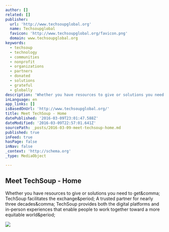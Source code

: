 ```yaml
---
author: []
related: []
publisher:
  url: 'http://www.techsoupglobal.org'
  name: Techsoupglobal
  favicon: 'http://www.techsoupglobal.org/favicon.png'
  domain: www.techsoupglobal.org
keywords:
  - techsoup
  - technology
  - communities
  - nonprofit
  - organizations
  - partners
  - donated
  - solutions
  - grateful
  - globally
description: 'Whether you have resources to give or solutions you need to get, TechSoup facilitates the exchange. A trusted partner for nearly three decades, TechSoup provides both the digital platforms and in-person experiences that enable people to work together toward a more equitable world.'
inLanguage: en
app_links: []
isBasedOnUrl: 'http://www.techsoupglobal.org/'
title: Meet TechSoup - Home
datePublished: '2016-03-09T23:01:47.588Z'
dateModified: '2016-03-09T22:57:01.641Z'
sourcePath: _posts/2016-03-09-meet-techsoup-home.md
published: true
inFeed: true
hasPage: false
inNav: false
_context: 'http://schema.org'
_type: MediaObject

---
```

<article style=""><h1>Meet TechSoup - Home</h1><p>Whether you have resources to give or solutions you need to get&amp;comma; TechSoup facilitates the exchange&amp;period; A trusted partner for nearly three decades&amp;comma; TechSoup provides both the digital platforms and in-person experiences that enable people to work together toward a more equitable world&amp;period;</p><img src="http://www.techsoupglobal.org/uploads/files/780077929346008155-2-caravan.full.jpg" /></article>